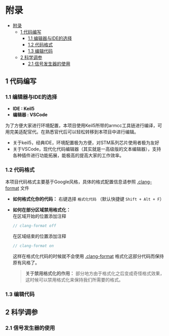 # 附录

- [附录](#附录)
  - [1 代码编写](#1-代码编写)
    - [1.1 编辑器与IDE的选择](#11-编辑器与ide的选择)
    - [1.2 代码格式](#12-代码格式)
    - [1.3 编辑代码](#13-编辑代码)
  - [2 科学调参](#2-科学调参)
    - [2.1 信号发生器的使用](#21-信号发生器的使用)


## 1 代码编写
### 1.1 编辑器与IDE的选择
- **IDE : Keil5**
- **编辑器 : VSCode**

为了方便大家进行环境配置，本项目使用Keil5所带的armcc工具链进行编译，可用完美适配官代。在熟悉官代后可以轻松转移到本项目中进行编辑。

- 关于keil5，经典IDE，环境配置极为方便，对STM系列芯片使用者极为友好
- 关于VSCode，现代化代码编辑器（其实就是一高级版的文本编辑器），支持各种插件进行功能拓展，能极高的提高大家的工作效率。

### 1.2 代码格式
本项目代码格式主要基于Google风格，具体的格式配置信息请参照 [.clang-format](../.clang-format) 文件

- **如何格式化你的代码：** 右键选择 `格式化代码` （默认快捷键 `Shift + Alt + F`）
- **如何在部分区域禁用格式化：** \
    在区域开始的位置添加注释
    ```C
    // clang-format off
    ```
    在区域结束的位置添加注释
    ```C
    // clang-format on
    ```
    这样在格式化代码的时候就不会使用 [.clang-format](../.clang-format) 格式化这部分代码而保持原有风格了。

    > **关于禁用格式化的作用：** 部分地方由于格式化之后变成奇怪格式效果，这时候可以禁用格式化来保持我们所需要的格式。

### 1.3 编辑代码


## 2 科学调参
### 2.1 信号发生器的使用
